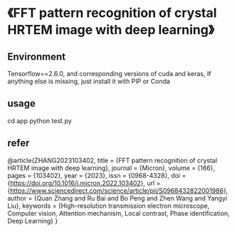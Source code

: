# 《FFT pattern recognition of crystal HRTEM image with deep learning》

## Environment 
  Tensorflow==2.6.0, and corresponding versions of cuda and keras, If anything else is missing, just install it with PIP or Conda
## usage
  cd app 
  python test.py
## refer
  @article{ZHANG2023103402,
  title = {FFT pattern recognition of crystal HRTEM image with deep learning},
  journal = {Micron},
  volume = {166},
  pages = {103402},
  year = {2023},
  issn = {0968-4328},
  doi = {https://doi.org/10.1016/j.micron.2022.103402},
  url = {https://www.sciencedirect.com/science/article/pii/S0968432822001986},
  author = {Quan Zhang and Ru Bai and Bo Peng and Zhen Wang and Yangyi Liu},
  keywords = {High-resolution transmission electron microscope, Computer vision, Attention mechanism, Local contrast, Phase identification, Deep Learning}
  }
